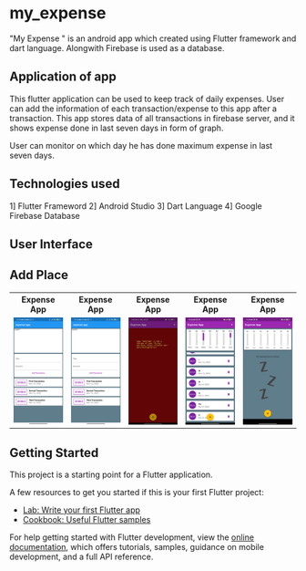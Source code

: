 # my_expense

"My Expense " is an android app which created using Flutter framework and dart language.
Alongwith Firebase is used as a database.

## Application of app
This flutter application can be used to keep track of daily expenses. User can add the information of each transaction/expense to this app after a transaction.
This app stores data of all transactions in firebase server, and it shows expense done in last seven days in form of graph.

User can monitor on which day he has done maximum expense in last seven days.

## Technologies used
1] Flutter Frameword
2] Android Studio
3] Dart Language
4] Google Firebase Database

## User Interface
## Add Place
<table>
  <tr>
	<th>Expense App</th>
	<th>Expense App</th>
	<th>Expense App</th>
	<th>Expense App</th>
	<th>Expense App</th>
  </tr>
  <tr>
	<td> <img src="https://github.com/vinodpatildev/MoneyExpenseApp/blob/master/screenshots%20of%20app/flutter_01.png" width="250" /> </td>
	<td> <img src="https://github.com/vinodpatildev/MoneyExpenseApp/blob/master/screenshots%20of%20app/flutter_02.png" width="250" /> </td>
	<td> <img src="https://github.com/vinodpatildev/MoneyExpenseApp/blob/master/screenshots%20of%20app/flutter_03.png" width="250" /> </td>
	<td> <img src="https://github.com/vinodpatildev/MoneyExpenseApp/blob/master/screenshots%20of%20app/flutter_04.png" width="250" /> </td>
	<td> <img src="https://github.com/vinodpatildev/MoneyExpenseApp/blob/master/screenshots%20of%20app/flutter_05.png" width="250" /> </td>
	
  </tr>
</table>


## Getting Started

This project is a starting point for a Flutter application.

A few resources to get you started if this is your first Flutter project:

- [Lab: Write your first Flutter app](https://docs.flutter.dev/get-started/codelab)
- [Cookbook: Useful Flutter samples](https://docs.flutter.dev/cookbook)

For help getting started with Flutter development, view the
[online documentation](https://docs.flutter.dev/), which offers tutorials,
samples, guidance on mobile development, and a full API reference.
